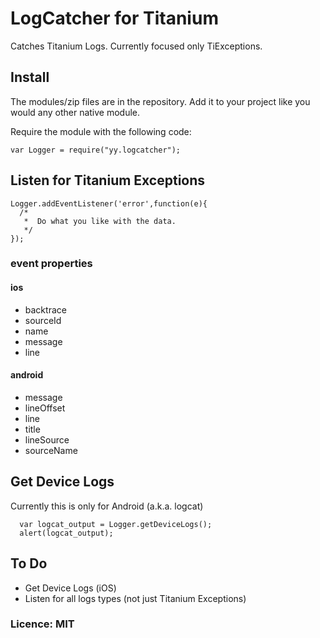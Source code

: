 # LogCatcher for Titanium

Catches Titanium Logs. Currently focused only TiExceptions.

## Install

The modules/zip files are in the repository. Add it to your project like you would any other native module.

Require the module with the following code:

~~~
var Logger = require("yy.logcatcher");
~~~


## Listen for Titanium Exceptions

~~~
Logger.addEventListener('error',function(e){
  /*
   *  Do what you like with the data.
   */
});
~~~

### event properties

#### ios

 * backtrace
 * sourceId
 * name
 * message
 * line

#### android
 * message
 * lineOffset
 * line
 * title
 * lineSource
 * sourceName

## Get Device Logs

Currently this is only for Android (a.k.a. logcat)

~~~
  var logcat_output = Logger.getDeviceLogs();
  alert(logcat_output);
~~~

## To Do

* Get Device Logs (iOS)
* Listen for all logs types (not just Titanium Exceptions)


### Licence: MIT
